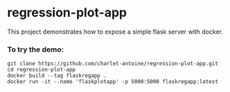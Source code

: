 # regression-plot-app
This project demonstrates how to expose a simple flask server with docker.


### To try the demo: 
```
git clone https://github.com/charlet-antoine/regression-plot-app.git
cd regression-plot-app
docker build --tag flaskregapp .
docker run -it --name 'flaskplotapp' -p 5000:5000 flaskregapp:latest
```

